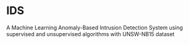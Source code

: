 # IDS
A Machine Learning Anomaly-Based Intrusion Detection System using supervised and unsupervised algorithms with  UNSW-NB15 dataset
